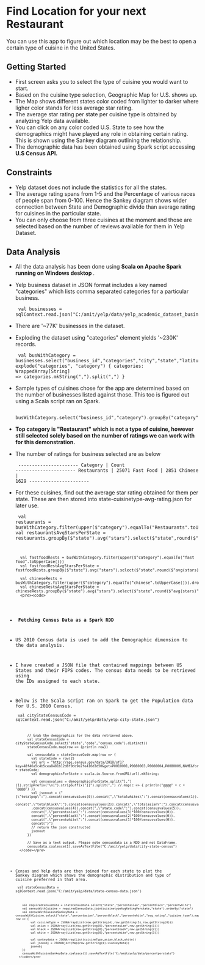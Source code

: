 # Find Location for your next Restaurant

You can use this app to figure out which location may be the best to open a certain type of cuisine in the United States.

## Getting Started

* First screen asks you to select the type of cuisine you would want to start. 
* Based on the cuisine type selection, Geographic Map for U.S. shows up.
* The Map shows different states color coded from lighter to darker where ligher color stands for less average star rating.
* The average star rating per state per cuisine type is obtained by analyzing Yelp data available.
* You can click on any color coded U.S. State to see how the demographics might have played any role in obtaining certain rating. This is shown using the Sankey diagram outlining the relationship.
* The demographic data has been obtained using Spark script accessing <b> U.S Census API. </b>


## Constraints

* Yelp dataset does not include the statistics for all the states.
* The average rating spans from 1-5 and the Percentage of various races of people span from 0-100. Hence the Sankey diagram shows wider connection between State and Demographic divide than average rating for cuisines in the particular state.
* You can only choose from three cuisines at the moment and those are selected based on the number of reviews available for them in Yelp Dataset.

## Data Analysis

* All the data analysis has been done using <b> Scala on Apache Spark running on Windows desktop </b>.
* Yelp business dataset in JSON format includes a key named "categories" which lists comma separated categories for a particular business.
		<pre><code>
		val businesses = sqlContext.read.json("C:/amit/yelp/data/yelp_academic_dataset_business.json")
		</code></pre>
*  There are '~77K' businesses in the dataset.
*  Exploding the dataset using "categories" element yields '~230K' records.
		<pre><code>
		val busWithCategory = businesses.select("business_id","categories","city","state","latitude","longitude","stars").
		  explode("categories", "category") {
		  categories: WrappedArray[String] => categories.mkString(",").split(",") }
		</code></pre>
* Sample types of cuisines chose for the app are determined based on the number of businesses listed against those. This too is figured out using a Scala script ran on Spark.
		<pre><code>
		busWithCategory.select("business_id","category").groupBy("category").count().orderBy(desc("count")).show()
		</code></pre> 
* <b> Top category is "Restaurant" which is not a type of cuisine, however still selected solely based on the number of ratings we can work with for this demonstration. </b>
* The number of ratings for business selected are as below
		<pre><code>
		----------------------
		Category    |  Count 
		----------------------
		Restaurants |  25071
		Fast Food   |  2851
		Chinese     |  1629
		----------------------
		</code></pre>
* For these cuisines, find out the average star rating obtained for them per state. These are then stored into state-cuisinetype-avg-rating.json for later use.
		<pre><code>
		val restaurants = busWithCategory.filter(upper($"category").equalTo("Restaurants".toUpperCase())).drop("categories")
		val restaurantsAvgStarsPerState = restaurants.groupBy($"state").avg("stars").select($"state",round($"avg(stars)",2).alias("avg_star"))

		val fastfoodRests = busWithCategory.filter(upper($"category").equalTo("fast food".toUpperCase()))
		val fastfoodRestAvgStarsPerState = fastfoodRests.groupBy($"state").avg("stars").select($"state",round($"avg(stars)",2).alias("avg_star"))

		val chineseRests = busWithCategory.filter(upper($"category").equalTo("chinese".toUpperCase())).drop("categories")
		val chineseRestsAvgStarsPerState = chineseRests.groupBy($"state").avg("stars").select($"state",round($"avg(stars)",2).alias("avg_star"))
		<pre><code>
* <b> Fetching Census Data as a Spark RDD </b>
* US 2010 Census data is used to add the Demographic dimension to the data analysis. 
* I have created a JSON file that contained mappings between US States and their FIPS codes. The census data needs to be retrieved using the IDs assigned to each
state.
* Below is the Scala script ran on Spark to get the Population data for U.S. 2010 Census.
		<pre><code>
		val cityStateCensusCode = sqlContext.read.json("C:/amit/yelp/data/yelp-city-state.json")
		  
			// Grab the demographics for the data retrieved above.
			val stateCensusCode = cityStateCensusCode.select("state","code","census_code").distinct()
			stateCensusCode.map(row => {println row})
			
			val censusdata = stateCensusCode.map(row => {
			  val stateCode = row(2)
			  val url = "http://api.census.gov/data/2010/sf1?key=48f46a5c4b5cea8481b12d8f0dc9e2fe416d3d50&get=P0010001,P0080003,P0080004,P0080006,NAME&for=state:" + stateCode;
			  val demographicsForState = scala.io.Source.fromURL(url).mkString;

			  val censusvalues = demographicsForState.split("],")(1).stripPrefix("\n[").stripSuffix("]]").split(",") //.map(c => { println("@@@@" + c + "@@@@") })
			  val jsonout = ("{\"totalpop\":").concat(censusvalues(0)).concat(",\"totalwhites\":").concat(censusvalues(1)).
			  concat(",\"totalblack\":").concat(censusvalues(2)).concat(",\"totalasian\":").concat(censusvalues(3)).concat(",\"state\":")
			  .concat(censusvalues(4)).concat(",\"state_code\":").concat(censusvalues(5)).
			  concat(",\"percentasian\":").concat(censusvalues(3)*100/censusvalues(0)).
			  concat(",\"percentblack\":").concat(censusvalues(2)*100/censusvalues(0)).
			  concat(",\"percentwhite\":").concat(censusvalues(1)*100/censusvalues(0)).
			  concat("}")
			  // return the json constructed
			  jsonout
			})
			
			// Save as a text output. Please note censusdata is a RDD and not DataFrame.
			censusdata.coalesce(1).saveAsTextFile("C:/amit/yelp/data/city-state-census")
		</code></pre>
* Census and Yelp data are then joined for each state to plot the Sankey diagram which shows the demographic distribution and type of cuisine
preferred in that area.
		<pre><code>
		val stateCensusData = sqlContext.read.json("C:/amit/yelp/data/state-census-data.json")
		  
		  val requiredCensusData = stateCensusData.select("state","percentasian","percentblack","percentwhite")
		  val censusWithCuisine = requiredCensusData.join(cuisinetypeAvgRatingPerstate,"state").orderBy("state")
		  val censusWithCuisineSankeyData = censusWithCuisine.select("state","percentasian","percentblack","percentwhite","avg_rating","cuisine_type").map( row => {
			   val cuisineType = JSONArray(List(row.getString(4),row.getString(5),row.getString(0)))
			   val asian = JSONArray(List(row.getString(0),"percentasian",row.getString(1)))
			   val black = JSONArray(List(row.getString(0),"percentblack",row.getString(2)))
			   val white = JSONArray(List(row.getString(0),"percentwhite",row.getString(3)))
			   
			   val sankeydata = JSONArray(List(cuisineType,asian,black,white))
			   val jsonobj = JSONObject(Map(row.getString(0)->sankeydata))
			   jsonobj
		  })
		  censusWithCuisineSankeyData.coalesce(1).saveAsTextFile("C:/amit/yelp/data/percentperstate")
		</code></pre>